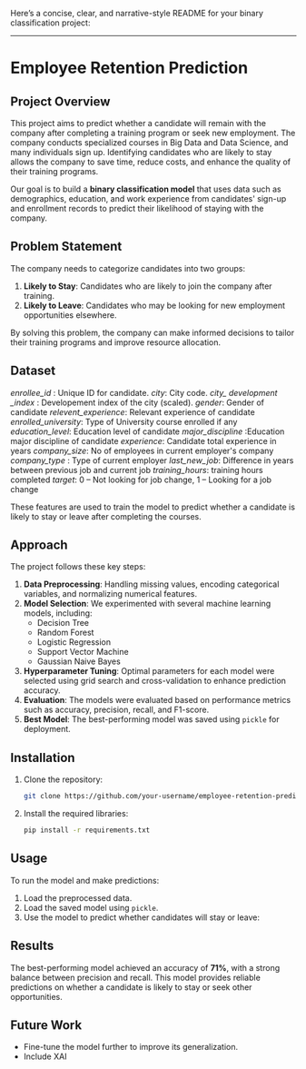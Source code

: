 Here’s a concise, clear, and narrative-style README for your binary classification project:

---

# Employee Retention Prediction

## Project Overview
This project aims to predict whether a candidate will remain with the company after completing a training program or seek new employment. The company conducts specialized courses in Big Data and Data Science, and many individuals sign up. Identifying candidates who are likely to stay allows the company to save time, reduce costs, and enhance the quality of their training programs. 

Our goal is to build a **binary classification model** that uses data such as demographics, education, and work experience from candidates' sign-up and enrollment records to predict their likelihood of staying with the company.

## Problem Statement
The company needs to categorize candidates into two groups:
1. **Likely to Stay**: Candidates who are likely to join the company after training.
2. **Likely to Leave**: Candidates who may be looking for new employment opportunities elsewhere.

By solving this problem, the company can make informed decisions to tailor their training programs and improve resource allocation.

## Dataset
*enrollee_id* : Unique ID for candidate.
*city*: City code.
*city_ development _index* : Developement index of the city (scaled).
*gender*: Gender of candidate
*relevent_experience*: Relevant experience of candidate
*enrolled_university*: Type of University course enrolled if any
*education_level*: Education level of candidate
*major_discipline* :Education major discipline of candidate
*experience*: Candidate total experience in years
*company_size*: No of employees in current employer's company
*company_type* : Type of current employer
*last_new_job*: Difference in years between previous job and current job
*training_hours*: training hours completed
*target*: 0 – Not looking for job change, 1 – Looking for a job change

  
These features are used to train the model to predict whether a candidate is likely to stay or leave after completing the courses.

## Approach
The project follows these key steps:
1. **Data Preprocessing**: Handling missing values, encoding categorical variables, and normalizing numerical features.
2. **Model Selection**: We experimented with several machine learning models, including:
   - Decision Tree
   - Random Forest
   - Logistic Regression
   - Support Vector Machine
   - Gaussian Naive Bayes
3. **Hyperparameter Tuning**: Optimal parameters for each model were selected using grid search and cross-validation to enhance prediction accuracy.
4. **Evaluation**: The models were evaluated based on performance metrics such as accuracy, precision, recall, and F1-score.
5. **Best Model**: The best-performing model was saved using `pickle` for deployment.

## Installation
1. Clone the repository:
   ```bash
   git clone https://github.com/your-username/employee-retention-prediction.git
   ```
2. Install the required libraries:
   ```bash
   pip install -r requirements.txt
   ```

## Usage
To run the model and make predictions:
1. Load the preprocessed data.
2. Load the saved model using `pickle`.
3. Use the model to predict whether candidates will stay or leave:
   

## Results
The best-performing model achieved an accuracy of **71%**, with a strong balance between precision and recall. This model provides reliable predictions on whether a candidate is likely to stay or seek other opportunities.

## Future Work
- Fine-tune the model further to improve its generalization.
- Include XAI